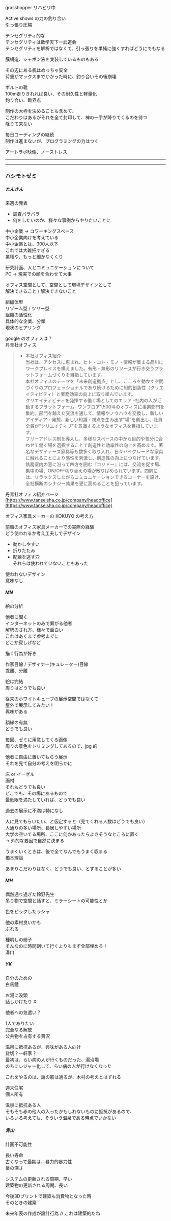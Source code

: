 grasshopper リハビリ中  

Active shows の力の釣り合い  
引っ張り圧縮  

テンセグリティ的な  
テンセグリティは数学天下一武道会  
テンセグリティを解析ではなくて、引っ張りを単純に強くすればどうにでもなる  

膜構造、シャボン液を実装しているものもある

その辺にある机はめっちゃ安全  
荷重がマックスまでかかった時に、釣り合いその後崩壊  

ボルトの靴  
100m走りきれれば良い、その耐久性と軽量化  
釣り合い、臨界点  


制作の大枠を決めることも含めて、  
こだわりはあるがそれを全て封印して、神の一手が降りてくるのを待つ  
降りて来ない  

毎日コーディングの継続  
制作は進まないが、プログラミングの力はつく  

アートラボ映像、ノーストレス  


---  

---  

### ハシモトゼミ  

##### たんさん  

来週の発表  
- 調査バラバラ  
- 何をしたいのか、様々な事例からやりたいことに  

中小企業 → コワーキングスペース  
中小企業向けを考えている  
中小企業とは、300人以下  
これでは大雑把すぎる  
業種や、もっと細かなくくり  

研究計画、人とコミュニケーションについて  
PC → 現実での顔を合わせて大事  

オフィス空間として、空間として環境デザインとして  
解決できること / 解決できないこと  

組織体型  
リゾーム型 / ツリー型  
組織の活性化  
具体的な企業、分類  
現状のヒアリング  

google のオフィスは？  
丹青社オフィス  
>- 本社オフィス紹介 -  
当社は、アクセスに恵まれ、ヒト・コト・モノ・情報が集まる品川にワークプレイスを構えました。有形・無形のリソースが行き交うプラットフォームづくりを目指しています。  
本社オフィスのテーマを「未来創造拠点」とし、こころを動かす空間づくりのプロフェッショナルであり続けるために知的創造性（クリエイティビティ）と業務効率の向上に取り組んでいます。  
クリエイティビティを発揮する働く場としてのエリア
-社内の人が活動するプラットフォーム-
ワンフロア1,500坪のオフィスに事業部門を集約。部門を越えた交流を通して、情報やノウハウを交換し、新しいアイディア・発想、新しい知識・視点を生み出す“場”を創出し、社員全員が“クリエイティブ”を意識するようなオフィスを目指しています。  
フリーアドレス制を導入し、多様なスペースの中から目的や気分に合わせて働く場を選択することで創造性と効率性の向上を高めます。著名なデザイナーズ家具等も数多く取り入れ、日々ハイグレードな家具に触れることにより感性を刺激し、創造性の向上につなげています。  
執務室内の窓に沿って四方を囲む『コリドー』には、交流を促す場、集中の場、ON/OFF切り替えの場が散りばめられています。四隅には、リラックスしながらコミュニケーションできるコーナーを設け、全社横断のシナジー効果を更に高めることを狙っています。  

丹青社オフィス紹介ページ  
[https://www.tanseisha.co.jp/company/headoffice](https://www.tanseisha.co.jp/company/headoffice)

オフィス家具メーカーの KOKUYO の考え方  

前職のオフィス家具メーカーでの実際の経験  
どう使われるか考え工夫してデザイン  
- 動かしやすい  
- 折りたたみ  
- 配線を逃す穴  
それらは使われていないこともあった  

使われないデザイン  
意味なし  


##### MN  

絵の分析  

他者に聞く  
インターネットのみで繋がる他者  
解釈のされ方、様々で面白い  
これはあくまで参考までに  
どこか寂しげなど  

描く行為が好き  

作家目線 / デザイナー(キュレーター)目線  
乖離、分離  

絵は完結  
周りはどうでも良い  

従来のホワイトキューブの展示空間ではなくて  
屋外で展示してみたい！  
興味がある  

額縁の有無  
どうでも良い  

毎回、ゼミに用意してくる画像  
周りの景色をトリミングしてあるので、jpg 的  

他者に自由に置いてもらう展示  
それを見て自分の考えを明らかに  

床 or イーゼル  
画材  
それもどうでも良い  
どこでも、その場にあるもので  
最低限を満たしていれば、どうでも良い  

過去の展示に不満は特になし  

人に見てもらいたい、と仮定すると（見てくれる人数はどうでも良い）  
人通りの多い場所、長居しやすい場所  
大学の空いてる場所、ここに何かあったらよさそうなところに置く  
→ 外的な要因で自然に決まる  

うまくいくときは、後で全てなんでもうまく収まる  
橋本理論  

あまりこだわりはなく、どうでも良い、とすることが多い  


##### MH  

偶然通り過ぎた鈴野先生  
吊り物で空間と話すと、ミラーシートの可能性とか  

色をピックしたラシャ

他の素材良いかも  
ぶれる  

種明しの冊子  
そんなのに時間割いて行くよりもまず全部埋めろ！  
溝口  


##### YK  

自分のための  
白馬鑓  

お湯に没頭  
話しかけたり X  

他者への気遣い？  

1人でありたい  
完全なる解放  
公共物を占有する贅沢  

温泉に抵抗あるが、興味がある人向け  
貸切？一軒家？  
最初は、らい病の人が行くものだった、湯治場  
のちにレジャー化して、らい病の人が行けなくなった  

これをやるのは、話の筋は通るが、木村の考えとはずれる  

週末住宅  
個人所有  

温泉に抵抗ある人  
そもそも赤の他人の入ったかもしれないものに抵抗があるので、  
いろいろ考えても、そういう温泉である時点でいかない  


##### 青山  

計画不可能性  

長い寿命  
古くなって最期は、暴力的暴力性  
業の深さ  

システムの更新される周期、早い  
建築物の更新される周期、長い  

今後3Dプリントで建築も消費物となった時  
そのときの建築  

未来年表の作成が設計行為 // これは建築的だね  
